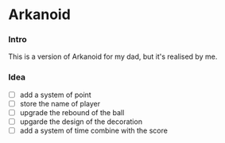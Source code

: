# Arkanoid

### Intro
This is a version of Arkanoid for my dad, but it's realised by me.

### Idea

- [ ] add a system of point
- [ ] store the name of player
- [ ] upgrade the rebound of the ball
- [ ] upgarde the design of the decoration
- [ ] add a system of time combine with the score